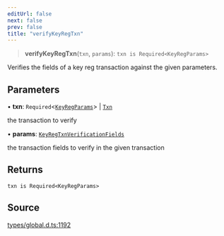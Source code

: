 ```yaml
---
editUrl: false
next: false
prev: false
title: "verifyKeyRegTxn"
---
```


> **verifyKeyRegTxn**(`txn`, `params`): `txn is Required<KeyRegParams>`

Verifies the fields of a key reg transaction against the given parameters.

## Parameters

• **txn**: `Required`\<[`KeyRegParams`](../interfaces/KeyRegParams.md)\> \| [`Txn`](../type-aliases/Txn.md)

the transaction to verify

• **params**: [`KeyRegTxnVerificationFields`](../type-aliases/KeyRegTxnVerificationFields.md)

the transaction fields to verify in the given transaction

## Returns

`txn is Required<KeyRegParams>`

## Source

[types/global.d.ts:1192](https://github.com/algorandfoundation/tealscript/blob/18ba30a9/types/global.d.ts#L1192)
